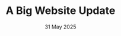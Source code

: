 ---
title: A Big Website Update
date: 31 May 2025
number: 37
description: Making my website more Node-powered and changing the styling.
tags: webdev, projects, blog, programming
finished: false
---